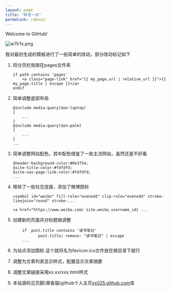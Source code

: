 ```yaml
---
layout: page
title: "碎言一点"
permalink: /about/
---  
```

Welcome to GitHub!

![w7lr1x.png](https://s1.ax1x.com/2020/09/20/w7lr1x.png)

<!--  bundle exec jekyll serve -->


我对最初生成的模板进行了一些简单的改动，部分改动标记如下

1. 将分页栏局限在pages文件夹
    ```
    if path contains 'pages' 
        <a class="page-link" href="{{ my_page.url | relative_url }}">{{ my_page.title | escape }}</a>
    endif 
    ```
2. 简单调整底部布局
    ```
    @include media-query($on-laptop)
    {
        ...
    }
    @include media-query($on-palm)
    {
        ...
    }
    ...
    ```
3. 简单调整网站配色，其中配色借鉴了一些主流网站，虽然还是不好看
    ```    
    $header-background-color:#0e3754;
    $site-title-color:#fdfdfd;
    $site-nav-page-link-color:#fdfdfd;
    ...
    ```
4. 移除了一些社交连接，添加了微博图标
    ```
    <symbol id="weibo" fill-rule="evenodd" clip-rule="evenodd" stroke-linejoin="round" stroke-...

    <a href="https://www.weibo.com/ site.weibo_username_id| ...                

    ```
5. 创建新的页面并对标题做调整
    ```
        if  post.title contains '读书笔记' 
               post.title| remove: "读书笔记" | escape
        ...
    ```
6. 为站点添加图标
    这个就将名为favicon.ico文件放在根目录下就行
7. 调整为文章列表显示样式，配置显示文章摘要
8. 调整文章链接采用xx.xx/xxx.html样式


9. 本站源码见页脚(章鱼猫)github个人主页[xx025.github.com](xx025.github.com)库
